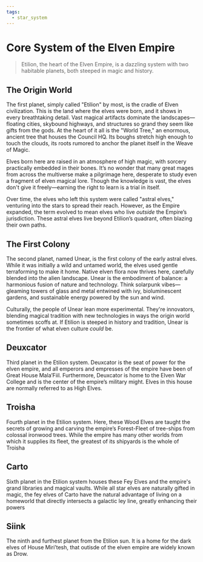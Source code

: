 ```yaml
---
tags:
  - star_system
---
```

# Core System of the Elven Empire
> Etilion, the heart of the Elven Empire, is a dazzling system with two habitable planets, both steeped in magic and history.

## The Origin World 
The first planet, simply called "Etilion" by most, is the cradle of Elven civilization. This is the land where the elves were born, and it shows in every breathtaking detail. Vast magical artifacts dominate the landscapes—floating cities, skybound highways, and structures so grand they seem like gifts from the gods. At the heart of it all is the "World Tree," an enormous, ancient tree that houses the Council HQ. Its boughs stretch high enough to touch the clouds, its roots rumored to anchor the planet itself in the Weave of Magic.

Elves born here are raised in an atmosphere of high magic, with sorcery practically embedded in their bones. It’s no wonder that many great mages from across the multiverse make a pilgrimage here, desperate to study even a fragment of elven magical lore. Though the knowledge is vast, the elves don't give it freely—earning the right to learn is a trial in itself.

Over time, the elves who left this system were called "astral elves," venturing into the stars to spread their reach. However, as the Empire expanded, the term evolved to mean elves who live _outside_ the Empire’s jurisdiction. These astral elves live beyond Etilion’s quadrant, often blazing their own paths.

## The First Colony
The second planet, named Unear, is the first colony of the early astral elves. While it was initially a wild and untamed world, the elves used gentle terraforming to make it home. Native elven flora now thrives here, carefully blended into the alien landscape. Unear is the embodiment of balance: a harmonious fusion of nature and technology. Think solarpunk vibes—gleaming towers of glass and metal entwined with ivy, bioluminescent gardens, and sustainable energy powered by the sun and wind.

Culturally, the people of Unear lean more experimental. They're innovators, blending magical tradition with new technologies in ways the origin world sometimes scoffs at. If Etilion is steeped in history and tradition, Unear is the frontier of what elven culture _could_ be.

## Deuxcator
Third planet in the Etilion system. Deuxcator is the seat of power for the elven empire, and all emperors and empresses of the empire have been of Great House Mala’Fiil. Furthermore, Deuxcator is home to the Elven War College and is the center of the empire’s military might. Elves in this house are normally referred to as High Elves.

## Troisha
Fourth planet in the Etilion system. Here, these Wood Elves are taught the secrets of growing and carving the empire’s Forest-Fleet of tree-ships from colossal ironwood trees. While the empire has many other worlds from which it supplies its fleet, the greatest of its shipyards is the whole of Troisha

## Carto
Sixth planet in the Etilion system houses these Fey Elves and the empire's grand libraries and magical vaults. While all star elves are naturally gifted in magic, the fey elves of Carto have the natural advantage of living on a homeworld that directly intersects a galactic ley line, greatly enhancing their powers

## Siink
The ninth and furthest planet from the Etilion sun. It is a home for the dark elves of House Miri’tesh, that outisde of the elven empire are widely known as Drow. 